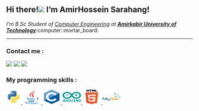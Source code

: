<h2>Hi there!<img src="https://raw.githubusercontent.com/MartinHeinz/MartinHeinz/master/wave.gif" width="30px">   I’m AmirHossein Sarahang!</h2>
<p><em>I'm B.Sc Student of <a href="https://ce.aut.ac.ir/">Computer Engineering</a> at <strong><a href="https://aut.ac.ir/index.php?sid=1&slc_lang=fa">Amirkabir University of Technology</a></strong></em>:computer::mortar_board:</p>
<hr>
<h3>Contact me : </h3>
<a href="https://github.com/AmirHossein-Sarahang"><img src="https://camo.githubusercontent.com/fbc3df79ffe1a99e482b154b29262ecbb10d6ee4ed22faa82683aa653d72c4e1/68747470733a2f2f696d672e736869656c64732e696f2f62616467652f4769744875622d3130303030303f7374796c653d666f722d7468652d6261646765266c6f676f3d676974687562266c6f676f436f6c6f723d7768697465" data-canonical-src="https://img.shields.io/badge/GitHub-100000?style=for-the-badge&amp;logo=github&amp;logoColor=white" style="max-width: 100%;"></a>
<a href="mailto:Amirsrhng@gmail.com"><img src="https://camo.githubusercontent.com/571384769c09e0c66b45e39b5be70f68f552db3e2b2311bc2064f0d4a9f5983b/68747470733a2f2f696d672e736869656c64732e696f2f62616467652f476d61696c2d4431343833363f7374796c653d666f722d7468652d6261646765266c6f676f3d676d61696c266c6f676f436f6c6f723d7768697465" data-canonical-src="https://img.shields.io/badge/Gmail-D14836?style=for-the-badge&amp;logo=gmail&amp;logoColor=white" style="max-width: 100%;"></a>
<a href="https://t.me/AmirSarahng" rel="nofollow"><img src="https://camo.githubusercontent.com/cf4ed981404024c1adfc79d5575c4edf1836c4fe36b24b03383ece888cef7e29/68747470733a2f2f696d672e736869656c64732e696f2f62616467652f54656c656772616d2d3243413545303f7374796c653d666f722d7468652d6261646765266c6f676f3d74656c656772616d266c6f676f436f6c6f723d7768697465" data-canonical-src="https://img.shields.io/badge/Telegram-2CA5E0?style=for-the-badge&amp;logo=telegram&amp;logoColor=white" style="max-width: 100%;"></a>

<h3>My programming skills : </h3>
<a href="https://www.python.org" rel="nofollow"> <img src="https://raw.githubusercontent.com/devicons/devicon/master/icons/python/python-original.svg" alt="python" width="40" height="40" style="max-width: 100%;"> </a>
<a href="https://www.java.com" rel="nofollow"> <img src="https://raw.githubusercontent.com/devicons/devicon/master/icons/java/java-original.svg" alt="java" width="50" height="40" style="max-width: 100%;"> </a>
<a href="https://www.cprogramming.com/" rel="nofollow"> <img src="https://raw.githubusercontent.com/devicons/devicon/master/icons/c/c-original.svg" alt="c" width="50" height="40" style="max-width: 100%;"> </a>
<a href="https://www.arduino.cc/"> <img src="https://github.com/devicons/devicon/blob/master/icons/arduino/arduino-original-wordmark.svg" alt="arduino" width="50" height="40" style="max-width: 100%;"> </a>
<a href="https://www.w3schools.com/html/"> <img src="https://github.com/devicons/devicon/blob/master/icons/html5/html5-original-wordmark.svg" alt="html" width="50" height="40" style="max-width: 100%;"> </a>
<a href="https://www.mysql.com/"> <img src="https://github.com/devicons/devicon/blob/master/icons/mysql/mysql-original-wordmark.svg" alt="mySql" width="50" height="40" style="max-width: 100%;"> </a>
